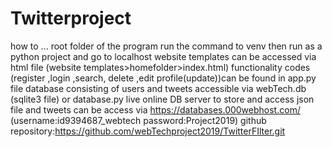 # Twitterproject 
how to ...
 root folder of the program run the command to venv then run as a python project and go to localhost
 website templates can be accessed via html file (website templates>homefolder>index.html)
 functionality codes (register ,login ,search, delete ,edit profile(update))can be found in app.py file
 database consisting of users and tweets accessible via webTech.db (sqlite3 file) or database.py
 live online DB server to store and access json file and tweets can be access via https://databases.000webhost.com/ (username:id9394687_webtech password:Project2019)
 github repository:https://github.com/webTechproject2019/TwitterFIlter.git